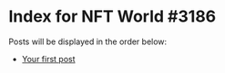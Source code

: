 # Index for NFT World #3186
Posts will be displayed in the order below:

- [Your first post](./001-first.md)

